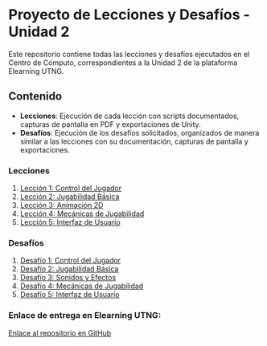 # Proyecto de Lecciones y Desafíos - Unidad 2

Este repositorio contiene todas las lecciones y desafíos ejecutados en el Centro de Cómputo, correspondientes a la Unidad 2 de la plataforma Elearning UTNG.

## Contenido

- **Lecciones**: Ejecución de cada lección con scripts documentados, capturas de pantalla en PDF y exportaciones de Unity.
- **Desafíos**: Ejecución de los desafíos solicitados, organizados de manera similar a las lecciones con su documentación, capturas de pantalla y exportaciones.

### Lecciones

1. [Lección 1: Control del Jugador](Lecciones/Lección1/README.md)
2. [Lección 2: Jugabilidad Básica](Lecciones/Lección2/README.md)
3. [Lección 3: Animación 2D](Lecciones/Lección3/README.md)
4. [Lección 4: Mecánicas de Jugabilidad](Lecciones/Lección4/README.md)
5. [Lección 5: Interfaz de Usuario](Lecciones/Lección5/README.md)

### Desafíos

1. [Desafío 1: Control del Jugador](Desafios/Desafio1_Control_Jugador/README.md)
2. [Desafío 2: Jugabilidad Básica](Desafios/Desafio2_Jugabilidad_Basica/README.md)
3. [Desafío 3: Sonidos y Efectos](Desafios/Desafio3_Sonidos_Efectos/README.md)
4. [Desafío 4: Mecánicas de Jugabilidad](Desafios/Desafio4_Mecanicas_Jugabilidad/README.md)
5. [Desafío 5: Interfaz de Usuario](Desafios/Desafio5_Interfaz_Usuario/README.md)

### Enlace de entrega en Elearning UTNG:
[Enlace al repositorio en GitHub](https://github.com/tu_usuario/tu_repositorio)
